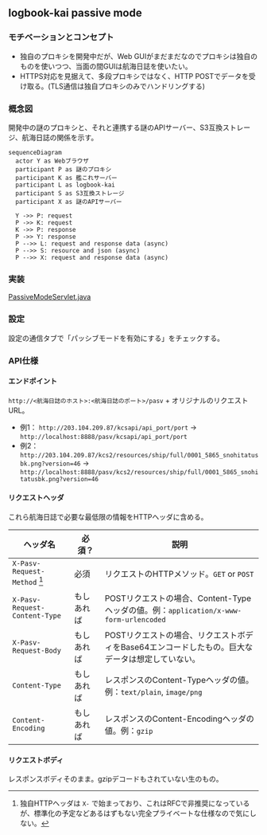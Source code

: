 ## logbook-kai passive mode

### モチベーションとコンセプト

- 独自のプロキシを開発中だが、Web GUIがまだまだなのでプロキシは独自のものを使いつつ、当面の間GUIは航海日誌を使いたい。
- HTTPS対応を見据えて、多段プロキシではなく、HTTP POSTでデータを受け取る。(TLS通信は独自プロキシのみでハンドリングする)

### 概念図

開発中の謎のプロキシと、それと連携する謎のAPIサーバー、S3互換ストレージ、航海日誌の関係を示す。

```mermaid
sequenceDiagram
  actor Y as Webブラウザ
  participant P as 謎のプロキシ
  participant K as 艦これサーバー
  participant L as logbook-kai
  participant S as S3互換ストレージ
  participant X as 謎のAPIサーバー

  Y ->> P: request
  P ->> K: request
  K ->> P: response
  P ->> Y: response
  P -->> L: request and response data (async)
  P -->> S: resource and json (async)
  P -->> X: request and response data (async)
```

### 実装

[PassiveModeServlet.java](./src/main/java/logbook/internal/proxy/PassiveModeServlet.java)

### 設定

設定の通信タブで「パッシブモードを有効にする」をチェックする。

### API仕様

#### エンドポイント

`http://<航海日誌のホスト>:<航海日誌のポート>/pasv` + オリジナルのリクエストURL。

- 例1： `http://203.104.209.87/kcsapi/api_port/port` → `http://localhost:8888/pasv/kcsapi/api_port/port`
- 例2： `http://203.104.209.87/kcs2/resources/ship/full/0001_5865_snohitatusbk.png?version=46` → `http://localhost:8888/pasv/kcs2/resources/ship/full/0001_5865_snohitatusbk.png?version=46`

#### リクエストヘッダ

これら航海日誌で必要な最低限の情報をHTTPヘッダに含める。

| ヘッダ名                      | 必須？     | 説明                                                                                             |
| ----------------------------- | ---------- | ------------------------------------------------------------------------------------------------ |
| `X-Pasv-Request-Method` [^1]  | 必須       | リクエストのHTTPメソッド。`GET` or `POST`                                                        |
| `X-Pasv-Request-Content-Type` | もしあれば | POSTリクエストの場合、Content-Typeヘッダの値。例：`application/x-www-form-urlencoded`            |
| `X-Pasv-Request-Body`         | もしあれば | POSTリクエストの場合、リクエストボディをBase64エンコードしたもの。巨大なデータは想定していない。 |
| `Content-Type`                | もしあれば | レスポンスのContent-Typeヘッダの値。例：`text/plain`, `image/png`                                |
| `Content-Encoding`            | もしあれば | レスポンスのContent-Encodingヘッダの値。例：`gzip`                                               |

[^1]: 独自HTTPヘッダは `X-` で始まっており、これはRFCで非推奨になっているが、標準化の予定などあるはずもない完全プライベートな仕様なので気にしない。

#### リクエストボディ

レスポンスボディそのまま。gzipデコードもされていない生のもの。

